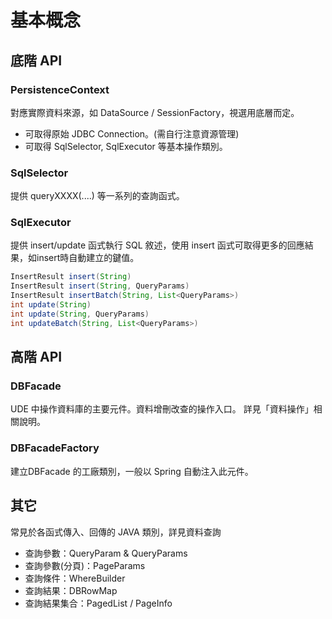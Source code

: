 # 基本概念

## 底階 API

### PersistenceContext  

對應實際資料來源，如 DataSource / SessionFactory，視選用底層而定。
* 可取得原始 JDBC Connection。(需自行注意資源管理)
* 可取得 SqlSelector, SqlExecutor 等基本操作類別。

### SqlSelector

提供 queryXXXX(....) 等一系列的查詢函式。

### SqlExecutor

提供 insert/update 函式執行 SQL 敘述，使用 insert 函式可取得更多的回應結果，如insert時自動建立的鍵值。

``` java 
InsertResult insert(String)
InsertResult insert(String, QueryParams)
InsertResult insertBatch(String, List<QueryParams>)
int update(String)
int update(String, QueryParams)
int updateBatch(String, List<QueryParams>)
```

## 高階 API 

### DBFacade

UDE 中操作資料庫的主要元件。資料增刪改查的操作入口。
詳見「資料操作」相關說明。

### DBFacadeFactory

建立DBFacade 的工廠類別，一般以 Spring 自動注入此元件。

## 其它

常見於各函式傳入、回傳的 JAVA 類別，詳見資料查詢

* 查詢參數：QueryParam & QueryParams
* 查詢參數(分頁)：PageParams
* 查詢條件：WhereBuilder
* 查詢結果：DBRowMap
* 查詢結果集合：PagedList / PageInfo




